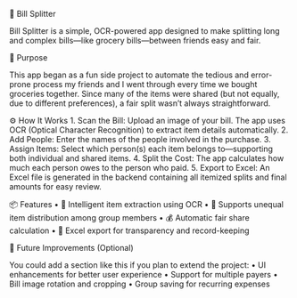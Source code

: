 🧾 Bill Splitter

Bill Splitter is a simple, OCR-powered app designed to make splitting long and complex bills—like grocery bills—between friends easy and fair.

🎯 Purpose

This app began as a fun side project to automate the tedious and error-prone process my friends and I went through every time we bought groceries together. Since many of the items were shared (but not equally, due to different preferences), a fair split wasn’t always straightforward.

⚙️ How It Works
	1.	Scan the Bill: Upload an image of your bill. The app uses OCR (Optical Character Recognition) to extract item details automatically.
	2.	Add People: Enter the names of the people involved in the purchase.
	3.	Assign Items: Select which person(s) each item belongs to—supporting both individual and shared items.
	4.	Split the Cost: The app calculates how much each person owes to the person who paid.
	5.	Export to Excel: An Excel file is generated in the backend containing all itemized splits and final amounts for easy review.

📦 Features
	•	🧠 Intelligent item extraction using OCR
	•	👥 Supports unequal item distribution among group members
	•	💰 Automatic fair share calculation
	•	📁 Excel export for transparency and record-keeping

🚧 Future Improvements (Optional)

You could add a section like this if you plan to extend the project:
	•	UI enhancements for better user experience
	•	Support for multiple payers
	•	Bill image rotation and cropping
	•	Group saving for recurring expenses
